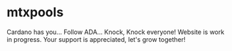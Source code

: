# mtxpools

Cardano has you... Follow ADA... Knock, Knock everyone!
Website is work in progress.
Your support is appreciated, let's grow together!
